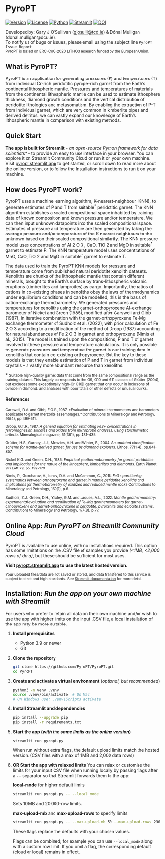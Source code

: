 # PyroPT

[![Version](https://img.shields.io/badge/version-1.0-purple.svg)](https://github.com/PyroPT/PyroPT)
[![License](https://img.shields.io/badge/license-MIT-green.svg)](https://opensource.org/licenses/MIT)
[![Python](https://img.shields.io/badge/python-3.9%2B-blue.svg)](https://www.python.org/)
[![Streamlit](https://img.shields.io/badge/streamlit-1.28%2B-red.svg)](https://streamlit.io/)
[![DOI](https://img.shields.io/badge/DOI-10.1000%2Fxyz123-blue.svg)](https://doi.org/10.1000/xyz123)

Developed by: Gary J O'Sullivan (gjosulli@tcd.ie) & Dónal Mulligan (donal.mulligan@dcu.ie).  
To notify us of bugs or issues, please email using the subject line `PyroPT Issue Report`   
<small>PyroPT is based on ERC-CoG-2020 LITHO3 research funded by the European Union.</small>

## What is PyroPT?
PyroPT is an application for generating pressures (P) and temperatures (T) from individual Cr-rich peridotitic pyrope-rich garnet from the Earth’s continental lithospheric mantle. Pressures and temperatures of materials from the continental lithospheric mantle can be used to estimate lithosphere thickness, diamond growth conditions and the vertical distribution of peridotite lithologies and metasomatism. By enabling the extraction of P-T from individual garnet, which are very common in kimberlite pipes and derived detritus, we can vastly expand our knowledge of Earth’s lithospheric mantle in comparison with existing methods.

## Quick Start
**The app is built for Streamlit** - *an open-source Python framework for data scientist*s* - to provide an easy to use interface in your browser. You can explore it on Streamlit Community Cloud or run it on your own machine. Visit [pyropt.streamlit.app](https://pyropt.streamlit.app/) to get started, or scroll down to read more about the online version, or to follow the Installation instructions to run it on your machine.

## How does PyroPT work?
PyroPT uses a machine learning algorithm, K-nearest-neighbour (KNN), to generate estimates of P and T from suitable<sup>\*</sup> peridotitic garnet. The KNN algorithm establishes a scaled compositional space inhabited by training data of known composition and known pressure and/or temperature. We can then input unknown datapoints into the scaled compositional space. Estimates of pressure and temperature are then generated by taking the average pressure and/or temperature of the K nearest neighbours to the unknown based on their scaled compositional similarity. The KNN pressure model uses concentrations of Al 2 O 3 , CaO, TiO 2 and MgO in suitable<sup>\*</sup> garnet to estimate P. The KNN temperature model uses concentrations of MnO, CaO, TiO 2 and MgO in suitable<sup>\*</sup> garnet to estimate T.

The data used to train the PyroPT KNN models for pressure and temperature come from published natural peridotite xenolith datasets. Xenoliths are chunks of the lithospheric mantle that contain different minerals, brought to the Earth’s surface by trans-lithospheric volcanic eruptions (kimberlites and lamproites) as cargo. Importantly, the ratios of cations in co-existing phases in xenoliths obey the laws of thermodynamics under equilibrium conditions and can be modelled; this is the basis of cation-exchange thermobarometry. We generated pressures and temperatures for xenoliths using the garnet-orthopyroxene Al-exchange barometer of Nickel and
Green (1985), modified after Carswell and Gibb (1987), in iterative combination with the garnet-orthopyroxene Fe-Mg exchange thermometer of Sudholz et al. (2022), with prior calculation of Fe 2 O 3 according to a modification of the method of Droop (1987) accounting for natural abundances of Fe 2 O 3 in garnet and orthopyroxene (Nimis et al., 2015). The model is trained upon the compositions, P and T of garnet involved in these pressure and temperature calculations. It is only possible to generate pressures and temperature for garnet in our training data in xenoliths
that contain co-existing orthopyroxene. But the key to these models is that they enable estimation of P and T in garnet from individual crystals – a vastly more abundant resource than xenoliths.

\* <small>Suitable high-quality garnet data that come from the same compositional range as the training dataset. This largely corresponds to the G9, G10 and G11 classes of Grütter (2004), but excludes some exceptionally high-Cr G10D garnet that only occur in inclusions of pyrope in diamond, and analyses with poor totals or other defects or unusual quirks.</small>

#### References
<small>
   Carswell, D.A. and Gibb, F.G.F., 1987. *Evaluation of mineral thermometers and barometers applicable to garnet lherzolite assemblages.* Contributions to Mineralogy and Petrology, 95(4), pp.499-511.
   
   Droop, G.T.R., 1987. *A general equation for estimating Fe3+ concentrations in ferromagnesian silicates and oxides from microprobe analyses, using stoichiometric criteria*. Mineralogical magazine, 51(361), pp.431-435.
   
   Grütter, H.S., Gurney, J.J., Menzies, A.H. and Winter, F., 2004. *An updated classification scheme for mantle-derived garnet, for use by diamond explorers*. Lithos, 77(1-4), pp.841-857.

   Nickel K.G. and Green, D.H., 1985. *Empirical geothermobarometry for garnet peridotites and implications for the nature of the lithosphere, kimberlites and diamonds*. Earth Planet Sci Lett 73, pp. 158-170
   
   Nimis, P., Goncharov, A., Ionov, D.A. and McCammon, C., 2015. *Fe3+ partitioning systematics between orthopyroxene and garnet in mantle peridotite xenoliths and implications for thermobarometry of oxidized and reduced mantle rocks* Contributions to Mineralogy and Petrology, 169(1), p.6.
   
   Sudholz, Z.J., Green, D.H., Yaxley, G.M. and Jaques, A.L., 2022. *Mantle geothermometry: experimental evaluation and recalibration of Fe–Mg geothermometers for garnet-clinopyroxene and garnet-orthopyroxene in peridotite, pyroxenite and eclogite systems*. Contributions to Mineralogy and Petrology, 177(8), p.77.
</small>

## Online App: *Run PyroPT on Streamlit Community Cloud*

PyroPT is available to use online, with no installations required. This option has some limitations on the .CSV file of samples you provide *(<1MB, <2,000 rows of data)*, but these should be sufficient for most uses.

**Visit [pyropt.streamlit.app](https://pyropt.streamlit.app/) to use the latest hosted version.**

<small>Your uploaded files/data are not saved or stored, and data transfered to this service is subject to strict and high standards. See [Streamlit documentation](https://docs.streamlit.io/deploy/streamlit-community-cloud/get-started/trust-and-security) for more detail.</small>

## Installation: *Run the app on your own machine with Streamlit*

For users who prefer to retain all data on their own machine and/or wish to use the app with higher limits on the input .CSV file, a local installation of the app may be more suitable.

1. **Install prerequisites**
   - Python 3.9 or newer
   - Git

2. **Clone the repository**
   ```bash
   git clone https://github.com/PyroPT/PyroPT.git
   cd PyroPT
   ```

3. **Create and activate a virtual environment** (*optional, but recommended*)
   ```bash
   python3 -m venv .venv
   source .venv/bin/activate  # On Mac
   # On Windows use: .venv\Scripts\activate
   ```

4. **Install Streamlit and dependencies**
   ```bash
   pip install --upgrade pip
   pip install -r requirements.txt
   ```

5. **Start the app (*with the same limits as the online version*)**
   ```bash
   streamlit run pyropt.py
   ```

   When run without extra flags, the default upload limits match the hosted version. (CSV files with a max of 1 MB and 2,000 data rows)

6. **OR Start the app with relaxed limits**
   You can relax or customise the limits for your input CSV file when running locally by passing flags after a `--` separator so that Streamlit forwards them to the app:
   
   **local-mode** for higher default limits
   ```bash
   streamlit run pyropt.py -- --local_mode
   ```
   Sets 10 MB and 20 000-row limits.
   
   **max-upload-mb** and **max-upload-rows** to specify limits
    ```bash
   streamlit run pyropt.py -- --max-upload-mb 50 --max-upload-rows 23000
   ```
   These flags replace the defaults with your chosen values.
   
   Flags can be combined; for example you can use `--local_mode` along with a custom row limit. If you omit a flag, the corresponding default (cloud or local) remains in effect.

